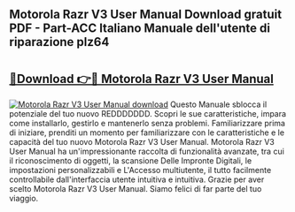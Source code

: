 ## Motorola Razr V3 User Manual Download gratuit PDF - Part-ACC Italiano Manuale dell'utente di riparazione plz64

# <h2><a href="http://dffyfj.blite.top/?on=Motorola+Razr+V3+User+Manual">🔗Download 👉🔴 Motorola Razr V3 User Manual</a></h2>

[![Motorola Razr V3 User Manual download](https://i.imgur.com/lujVjoI.png)](http://dffyfj.blite.top/?on=Motorola+Razr+V3+User+Manual)
Questo Manuale sblocca il potenziale del tuo nuovo REDDDDDDD. Scopri le sue caratteristiche, impara come installarlo, gestirlo e mantenerlo senza problemi. Familiarizzare prima di iniziare, prenditi un momento per familiarizzare con le caratteristiche e le capacità del tuo nuovo Motorola Razr V3 User Manual. Motorola Razr V3 User Manual ha un'impressionante raccolta di funzionalità avanzate, tra cui il riconoscimento di oggetti, la scansione Delle Impronte Digitali, le impostazioni personalizzabili e L'Accesso multiutente, il tutto facilmente controllabile dall'interfaccia utente intuitiva e intuitiva. Grazie per aver scelto Motorola Razr V3 User Manual. Siamo felici di far parte del tuo viaggio.
